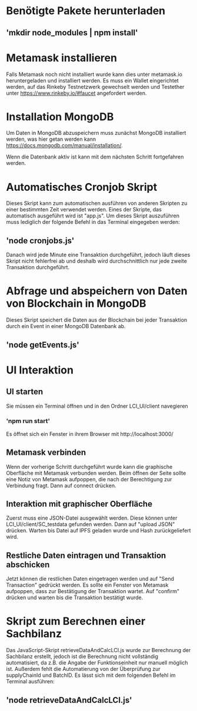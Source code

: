 # Benötigte Pakete herunterladen

## 'mkdir node_modules | npm install'

# Metamask installieren

Falls Metamask noch nicht installiert wurde kann dies unter metamask.io
heruntergeladen und installiert werden. Es muss ein Wallet eingerichtet werden,
auf das Rinkeby Testnetzwerk gewechselt werden und Testether unter
https://www.rinkeby.io/#faucet angefordert werden.

# Installation MongoDB

Um Daten in MongoDB abzuspeichern muss zunächst MongoDB installiert werden, was
hier getan werden kann https://docs.mongodb.com/manual/installation/.

Wenn die Datenbank aktiv ist kann mit dem nächsten Schritt fortgefahren werden.

# Automatisches Cronjob Skript

Dieses Skript kann zum automatischen ausführen von anderen Skripten zu einer
bestimmten Zeit verwendet werden. Eines der Skripte, das automatisch ausgeführt
wird ist "app.js". Um dieses Skript auszuführen muss lediglich der folgende Befehl
in das Terminal eingegeben werden:

## 'node cronjobs.js'

Danach wird jede Minute eine Transaktion durchgeführt, jedoch läuft dieses Skript
nicht fehlerfrei ab und deshalb wird durchschnittlich nur jede zweite Transaktion
durchgeführt.

# Abfrage und abspeichern von Daten von Blockchain in MongoDB  

Dieses Skript speichert die Daten aus der Blockchain bei jeder Transaktion durch
ein Event in einer MongoDB Datenbank ab.

## 'node getEvents.js'

# UI Interaktion

## UI starten

Sie müssen ein Terminal öffnen und in den Ordner LCI_UI/client navegieren

### 'npm run start'

Es öffnet sich ein Fenster in ihrem Browser mit http://localhost:3000/

## Metamask verbinden

Wenn der vorherige Schritt durchgeführt wurde kann die graphische Oberfläche mit
Metamask verbunden werden. Beim öffnen der Seite sollte eine Notiz von Metamask
aufpoppen, die nach der Berechtigung zur Verbindung fragt. Dann auf connect drücken.

## Interaktion mit graphischer Oberfläche

Zuerst muss eine JSON-Datei ausgewählt werden. Diese können unter
LCI_UI/client/SC_testdata gefunden werden. Dann auf "upload JSON" drücken.
Warten bis Datei auf IPFS geladen wurde und Hash zurückgeliefert wird.

## Restliche Daten eintragen und Transaktion abschicken

Jetzt können die restlichen Daten eingetragen werden und auf "Send Transaction"
gedrückt werden. Es sollte ein Fenster von Metamask aufpoppen, dass zur
Bestätigung der Transaktion wartet. Auf "confirm" drücken und warten bis die
Transaktion bestätigt wurde.

# Skript zum Berechnen einer Sachbilanz

Das JavaScript-Skript retrieveDataAndCalcLCI.js wurde zur Berechnung der
Sachbilanz erstellt, jedoch ist die Berechnung nicht vollständig automatisiert,
da z.B. die Angabe der Funktionseinheit nur manuell möglich ist. Außerdem fehlt
die Automatierung von der Überprüfung zur supplyChainId und BatchID. Es lässt
sich mit dem folgenden Befehl im Terminal ausführen:

## 'node retrieveDataAndCalcLCI.js'
